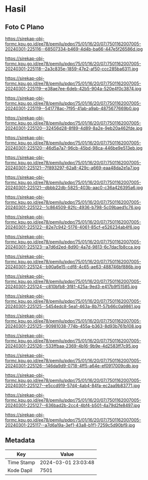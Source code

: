 # Hasil

## Foto C Plano

https://sirekap-obj-formc.kpu.go.id/ee78/pemilu/pdpr/75/01/16/20/07/7501162007005-20240301-225116--68507334-b469-4d4b-ba66-447e5f26586d.jpg

https://sirekap-obj-formc.kpu.go.id/ee78/pemilu/pdpr/75/01/16/20/07/7501162007005-20240301-225118--2a3c835e-1859-47e2-af50-ccc285ba6311.jpg

https://sirekap-obj-formc.kpu.go.id/ee78/pemilu/pdpr/75/01/16/20/07/7501162007005-20240301-225119--e38ae7ee-6deb-42b5-904a-520e4f0c3874.jpg

https://sirekap-obj-formc.kpu.go.id/ee78/pemilu/pdpr/75/01/16/20/07/7501162007005-20240301-225119--541778ac-7f95-41ab-a9ab-4875677669b0.jpg

https://sirekap-obj-formc.kpu.go.id/ee78/pemilu/pdpr/75/01/16/20/07/7501162007005-20240301-225120--32456d28-8f89-4d89-8a2e-9eb20a462fde.jpg

https://sirekap-obj-formc.kpu.go.id/ee78/pemilu/pdpr/75/01/16/20/07/7501162007005-20240301-225120--46d5a7a7-96cb-45bd-98ca-446be9e513eb.jpg

https://sirekap-obj-formc.kpu.go.id/ee78/pemilu/pdpr/75/01/16/20/07/7501162007005-20240301-225121--7f893297-62a8-429c-a669-eaa48da2e1a7.jpg

https://sirekap-obj-formc.kpu.go.id/ee78/pemilu/pdpr/75/01/16/20/07/7501162007005-20240301-225121--dbbb22db-5825-403b-aac0-c36a426395a6.jpg

https://sirekap-obj-formc.kpu.go.id/ee78/pemilu/pdpr/75/01/16/20/07/7501162007005-20240301-225122--1c864509-82fc-4936-b798-5c09baed1c76.jpg

https://sirekap-obj-formc.kpu.go.id/ee78/pemilu/pdpr/75/01/16/20/07/7501162007005-20240301-225122--82e7c942-5176-4061-85cf-e526234ab4f6.jpg

https://sirekap-obj-formc.kpu.go.id/ee78/pemilu/pdpr/75/01/16/20/07/7501162007005-20240301-225123--a7d6d2ed-8d90-4a7d-9813-6c7dac1b8cca.jpg

https://sirekap-obj-formc.kpu.go.id/ee78/pemilu/pdpr/75/01/16/20/07/7501162007005-20240301-225124--b90a6e15-cdf8-4c65-ae63-488746bf886b.jpg

https://sirekap-obj-formc.kpu.go.id/ee78/pemilu/pdpr/75/01/16/20/07/7501162007005-20240301-225124--c810bfb8-3f81-425a-9ed3-e417b9f51585.jpg

https://sirekap-obj-formc.kpu.go.id/ee78/pemilu/pdpr/75/01/16/20/07/7501162007005-20240301-225125--5454edc8-5ea1-463a-8b7f-57b66c0a9861.jpg

https://sirekap-obj-formc.kpu.go.id/ee78/pemilu/pdpr/75/01/16/20/07/7501162007005-20240301-225125--90981038-774b-455a-b363-8d93b761b108.jpg

https://sirekap-obj-formc.kpu.go.id/ee78/pemilu/pdpr/75/01/16/20/07/7501162007005-20240301-225126--533ffbaa-2369-4b16-9b9e-4d2583ff7c95.jpg

https://sirekap-obj-formc.kpu.go.id/ee78/pemilu/pdpr/75/01/16/20/07/7501162007005-20240301-225126--146da9d9-0718-4ff5-a64e-ef0917009cdb.jpg

https://sirekap-obj-formc.kpu.go.id/ee78/pemilu/pdpr/75/01/16/20/07/7501162007005-20240301-225127--e5ccd919-57d4-4ab4-84fa-ec2aa9b83771.jpg

https://sirekap-obj-formc.kpu.go.id/ee78/pemilu/pdpr/75/01/16/20/07/7501162007005-20240301-225127--636bad2b-2cc4-4bf4-b501-4a79d2fe8497.jpg

https://sirekap-obj-formc.kpu.go.id/ee78/pemilu/pdpr/75/01/16/20/07/7501162007005-20240301-225117--a7d6a19a-3ef1-43a8-b1f1-7259c5d90bf9.jpg


## Metadata

| Key        | Value               |
| ---------- | ------------------- |
| Time Stamp | 2024-03-01 23:03:48 |
| Kode Dapil | 7501                |



